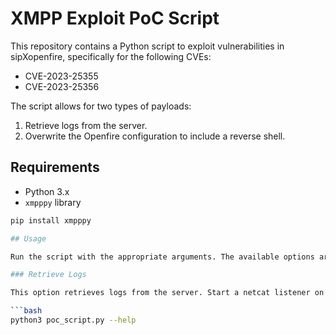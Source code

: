 # XMPP Exploit PoC Script

This repository contains a Python script to exploit vulnerabilities in sipXopenfire, specifically for the following CVEs:
- CVE-2023-25355
- CVE-2023-25356

The script allows for two types of payloads:
1. Retrieve logs from the server.
2. Overwrite the Openfire configuration to include a reverse shell.

## Requirements

- Python 3.x
- `xmpppy` library

```bash
pip install xmpppy

## Usage

Run the script with the appropriate arguments. The available options are described below:

### Retrieve Logs

This option retrieves logs from the server. Start a netcat listener on port 80 to retrieve the logs.

```bash
python3 poc_script.py --help
